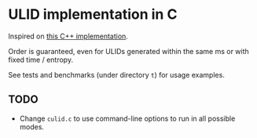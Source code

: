# ULID implementation in C

Inspired on [this C++ implementation](https://github.com/suyash/ulid).

Order is guaranteed, even for ULIDs generated within the same ms
or with fixed time / entropy.

See tests and benchmarks (under directory `t`) for usage examples.

## TODO
* Change `culid.c` to use command-line options to run in all possible modes.
